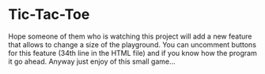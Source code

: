 # Tic-Tac-Toe
Hope someone of them who is watching this project will add a new feature that allows to change a size of the playground. You can uncomment buttons for this feature (34th line in the HTML file) and if you know how the program it go ahead. 
Anyway just enjoy of this small game...
